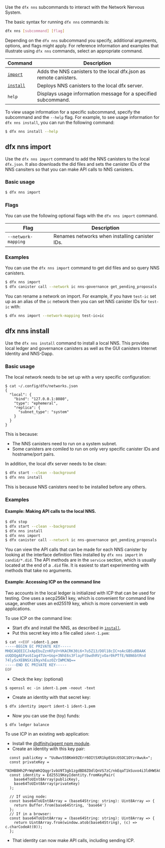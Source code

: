 
Use the `dfx nns` subcommands to interact with the Network Nervous System.

The basic syntax for running `dfx nns` commands is:

``` bash
dfx nns [subcommand] [flag]
```

Depending on the `dfx nns` subcommand you specify, additional arguments, options, and flags might apply. For reference information and examples that illustrate using `dfx nns` commands, select an appropriate command.

| Command                             | Description                                                                   |
|-------------------------------------|-------------------------------------------------------------------------------|
| [`import`](#_dfx_nns_import)        | Adds the NNS canisters to the local dfx.json as remote canisters.             |
| [`install`](#_dfx_nns_install)      | Deploys NNS canisters to the local dfx server.                                 |
| `help`                              | Displays usage information message for a specified subcommand.                |

To view usage information for a specific subcommand, specify the subcommand and the `--help` flag. For example, to see usage information for `dfx nns install`, you can run the following command:

``` bash
$ dfx nns install --help
```


## dfx nns import

Use the `dfx nns import` command to add the NNS canisters to the local `dfx.json`.  It also downloads the did files and sets the canister IDs of the NNS cansiters so that you can make API calls to NNS canisters.

### Basic usage

``` bash
$ dfx nns import
```

### Flags

You can use the following optional flags with the `dfx nns import` command.

| Flag                | Description                                    |
|---------------------|------------------------------------------------|
| `--network-mapping` | Renames networks when installing canister IDs. |

### Examples

You can use the `dfx nns import` command to get did files and so query NNS canisters.

``` bash
$ dfx nns import
$ dfx canister call --network ic nns-governance get_pending_proposals '()'
```

You can rename a network on import.  For example, if you have `test-ic` set up as an alias of the `ic` network then you can set NNS canister IDs for `test-ic` with:

``` bash
$ dfx nns import --network-mapping test-ic=ic
```

## dfx nns install

Use the `dfx nns install` command to install a local NNS. This provides local ledger and governance canisters as well as the GUI canisters Internet Identity and NNS-Dapp.

### Basic usage
The local network needs to be set up with a very specific configuration:
```
$ cat ~/.config/dfx/networks.json
{
  "local": {
    "bind": "127.0.0.1:8080",
    "type": "ephemeral",
    "replica": {
      "subnet_type": "system"
    }
  }
}
```

This is because:

* The NNS canisters need to run on a system subnet.
* Some canisters are comiled to run on only very specific canister IDs and hostname/port pairs.


In addition, the local dfx server needs to be clean:

``` bash
$ dfx start --clean --background
$ dfx nns install
```

This is because NNS canisters need to be installed before any others.


### Examples

#### Example: Making API calls to the local NNS.

``` bash
$ dfx stop
$ dfx start --clean --background
$ dfx nns install
$ dfx nns import
$ dfx canister call --network ic nns-governance get_pending_proposals '()'
```

You can view the API calls that can be made for each NNS canister by looking at the interface definition files installed by `dfx nns import` in `candid/*.did`.  The API methods are in the `service` section, which is usually located at the end of a `.did` file.  It is easiest to start experimenting with methods that take no arguments.

#### Example: Accessing ICP on the command line
Two accounts in the local ledger is initialized with ICP that can be used for testing.  One uses a secp256k1 key, which is convenient for command line usage, another uses an ed25519 key, which is more convenient in web applications.



To use ICP on the command line:
* Start dfx and install the NNS, as described in [`install`](#_dfx_nns_install).
* Put this secret key into a file called `ident-1.pem`:
``` bash
$ cat <<EOF >ident-1.pem
-----BEGIN EC PRIVATE KEY-----
MHQCAQEEICJxApEbuZznKFpV+VKACRK30i6+7u5Z13/DOl18cIC+oAcGBSuBBAAK
oUQDQgAEPas6Iag4TUx+Uop+3NhE6s3FlayFtbwdhRVjvOar0kPTfE/N8N6btRnd
74ly5xXEBNSXiENyxhEuzOZrIWMCNQ==
-----END EC PRIVATE KEY-----
EOF
```
* Check the key: (optional)
```
$ openssl ec -in ident-1.pem -noout -text
```
* Create an identity with that secret key:
``` bash
$ dfx identity import ident-1 ident-1.pem
```
* Now you can use the (toy) funds:
``` bash
$ dfx ledger balance
```

To use ICP in an existing web application:
* Install the [@dfinity/agent npm module](https://www.npmjs.com/package/@dfinity/agent).
* Create an identity with this key pair:
```
  const publicKey = "Uu8wv55BKmk9ZErr6OIt5XR1kpEGXcOSOC1OYzrAwuk=";
  const privateKey =
    "N3HB8Hh2PrWqhWH2Qqgr1vbU9T3gb1zgdBD8ZOdlQnVS7zC/nkEqaT1kSuvo4i3ldHWSkQZdw5I4LU5jOsDC6Q==";
  const identity = Ed25519KeyIdentity.fromKeyPair(
    base64ToUInt8Array(publicKey),
    base64ToUInt8Array(privateKey)
  );

  // If using node:
  const base64ToUInt8Array = (base64String: string): Uint8Array => {
    return Buffer.from(base64String, 'base64')
  };
  // If in a browser:
  const base64ToUInt8Array = (base64String: string): Uint8Array => {
    return Uint8Array.from(window.atob(base64String), (c) => c.charCodeAt(0));
  };
```
* That identity can now make API calls, including sending ICP.
